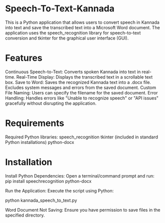 # Speech-To-Text-Kannada
This is a Python application that allows users to convert speech in Kannada into text and save the transcribed text into a Microsoft Word document. The application uses the speech_recognition library for speech-to-text conversion and tkinter for the graphical user interface (GUI).

# Features
Continuous Speech-to-Text: Converts spoken Kannada into text in real-time.
Real-Time Display: Displays the transcribed text in a scrollable text box.
Save to Word: Saves the recognized Kannada text into a .docx file.
Excludes system messages and errors from the saved document.
Custom File Naming: Users can specify the filename for the saved document.
Error Handling: Handles errors like "Unable to recognize speech" or "API issues" gracefully without disrupting the application.

# Requirements
Required Python libraries:
speech_recognition
tkinter (included in standard Python installations)
python-docx
# Installation
Install Python Dependencies: Open a terminal/command prompt and run:
pip install speechrecognition python-docx

Run the Application: Execute the script using Python:

python kannada_speech_to_text.py

Word Document Not Saving: Ensure you have permission to save files in the specified directory.
